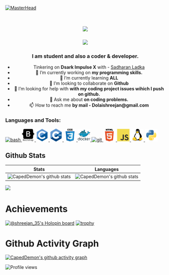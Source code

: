 
[![MasterHead](https://visme.co/blog/wp-content/uploads/2019/10/animated-presentation-software-header.gif)]()
<br/>

<h1 align="center">
  <a href="https://git.io/typing-svg">
    <img src="https://readme-typing-svg.herokuapp.com/?lines=Hello,+There!+👋;I'm+Shreejan+Dolai+👨‍💻;Nice+to+meet+you!&center=true&size=30">
  </a>
</h1>
<div align="center" style="border-radius='5px'"><img src ="https://github.com/Shreejan-35/Shreejan-35/blob/main/giphy%20(1).webp" width="100px"></div>
<h3 align="center">I am student and also a coder & developer.</h3>
<div align="center">
<ul>
<li>Tinkering on <b>Dsark Impulse X</b> with - <a href="https://github.com/SadharanLadkaIsBack">Sadharan Ladka</a> </li> 
<li>🔭 I’m currently working on <b>my programming skills.</b></li>

<li>🌱 I’m currently learning <b>ALL</b></li>

<li>👯 I’m looking to collaborate on <b>Github</b></li>

<li>🤝 I’m looking for help with <b>with my coding project issues wihich I push on github.</b></li>

<li>💬 Ask me about <b>on coding problems.</b></li>

<li>📫 How to reach me <b>by mail - Dolaishreejan@gmail.com</b></li></ul></div>

<h3 align="left">Languages and Tools:</h3>
<p align="left"> <a href="https://www.gnu.org/software/bash/" target="_blank"> <img src="https://www.vectorlogo.zone/logos/gnu_bash/gnu_bash-icon.svg" alt="bash" width="40" height="40"/> </a> <a href="https://getbootstrap.com" target="_blank"> <img src="https://raw.githubusercontent.com/devicons/devicon/master/icons/bootstrap/bootstrap-plain-wordmark.svg" alt="bootstrap" width="40" height="40"/> </a> <a href="https://www.cprogramming.com/" target="_blank"> <img src="https://raw.githubusercontent.com/devicons/devicon/master/icons/c/c-original.svg" alt="c" width="40" height="40"/> </a> <a href="https://www.w3schools.com/cpp/" target="_blank"> <img src="https://raw.githubusercontent.com/devicons/devicon/master/icons/cplusplus/cplusplus-original.svg" alt="cplusplus" width="40" height="40"/> </a> <a href="https://www.w3schools.com/css/" target="_blank"> <img src="https://raw.githubusercontent.com/devicons/devicon/master/icons/css3/css3-original-wordmark.svg" alt="css3" width="40" height="40"/> </a> <a href="https://www.docker.com/" target="_blank"> <img src="https://raw.githubusercontent.com/devicons/devicon/master/icons/docker/docker-original-wordmark.svg" alt="docker" width="40" height="40"/> </a> <a href="https://git-scm.com/" target="_blank"> <img src="https://www.vectorlogo.zone/logos/git-scm/git-scm-icon.svg" alt="git" width="40" height="40"/> </a> <a href="https://www.w3.org/html/" target="_blank"> <img src="https://raw.githubusercontent.com/devicons/devicon/master/icons/html5/html5-original-wordmark.svg" alt="html5" width="40" height="40"/> </a> <a href="https://developer.mozilla.org/en-US/docs/Web/JavaScript" target="_blank"> <img src="https://raw.githubusercontent.com/devicons/devicon/master/icons/javascript/javascript-original.svg" alt="javascript" width="40" height="40"/> </a> <a href="https://www.linux.org/" target="_blank"> <img src="https://raw.githubusercontent.com/devicons/devicon/master/icons/linux/linux-original.svg" alt="linux" width="40" height="40"/> </a> <a href="https://www.python.org" target="_blank"> <img src="https://raw.githubusercontent.com/devicons/devicon/master/icons/python/python-original.svg" alt="python" width="40" height="40"/> </a> </p>

## Github Stats
| Stats                                                                                                                                       | Languages                                                                                                                         |
|-----------------------------------------------------------------------------------------------------------------------------------------|---------------------------------------------------------------------------------------------------------------------------|
| ![CapedDemon's github stats](https://github-readme-stats.vercel.app/api?username=CapedDemon&show_icons=true&theme=radical&include_all_commits=true) | ![CapedDemon's github stats](https://github-readme-stats.vercel.app/api/top-langs/?username=CapedDemon&theme=radical&layout=compact) |

<img src="https://github-readme-streak-stats.herokuapp.com/?user=CapedDemon"></img>

# Achievements
[![@shreejan_35's Holopin board](https://holopin.io/api/user/board?user=shreejan_35)](https://holopin.io/@shreejan_35)
[![trophy](https://github-profile-trophy.vercel.app/?username=CapedDemon&theme=onedark)](https://github.com/ryo-ma/github-profile-trophy)

# Github Activity Graph

[![CapedDemon's github activity graph](https://activity-graph.herokuapp.com/graph?username=CapedDemon&theme=dracula)](https://github.com/ashutosh00710/github-readme-activity-graph)

![Profile views](https://gpvc.arturio.dev/CapedDemon) 

